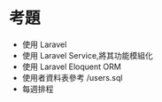 # 考題

- 使用 Laravel
- 使用 Laravel Service,將其功能模組化
- 使用 Laravel Eloquent ORM
- 使用者資料表參考 /users.sql
- 每週排程